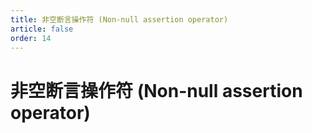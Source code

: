 ```yaml
---
title: 非空断言操作符 (Non-null assertion operator)
article: false
order: 14
---
```

# 非空断言操作符 (Non-null assertion operator)


